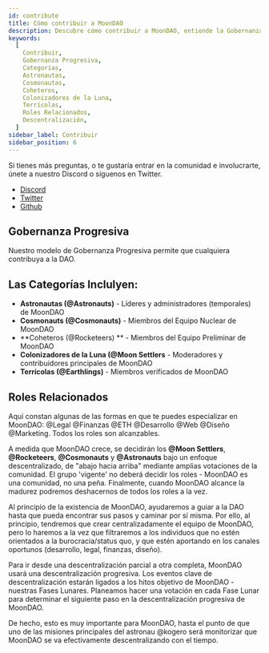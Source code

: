 ```yaml
---
id: contribute
title: Cómo contribuir a MoonDAO
description: Descubre cómo contribuir a MoonDAO, entiende la Gobernanza Progresiva, Categorías y sus diferentes Roles.
keywords:
  [
    Contribuir,
    Gobernanza Progresiva,
    Categorías,
    Astronautas,
    Cosmonautas,
    Coheteros,
    Colonizadores de la Luna,
    Terrícolas,
    Roles Relacionados,
    Descentralización,
  ]
sidebar_label: Contribuir
sidebar_position: 6
---
```


Si tienes más preguntas, o te gustaría entrar en la comunidad e involucrarte, únete a nuestro Discord o síguenos en Twitter.

- [Discord](https://discord.gg/RpDEtQHcPw)
- [Twitter](https://twitter.com/OfficialMoonDAO)
- [Github](https://github.com/Official-MoonDao/moondaowww)

## Gobernanza Progresiva

Nuestro modelo de Gobernanza Progresiva permite que cualquiera contribuya a la DAO.

## Las Categorías Inclulyen:

- **Astronautas (@Astronauts)** - Líderes y administradores (temporales) de MoonDAO
- **Cosmonauts (@Cosmonauts)** - Miembros del Equipo Nuclear de MoonDAO
- **Coheteros (@Rocketeers) ** - Miembros del Equipo Preliminar de MoonDAO
- **Colonizadores de la Luna (@Moon Settlers** - Moderadores y contribuidores principales de MoonDAO
- **Terrícolas (@Earthlings)** - Miembros verificados de MoonDAO

## Roles Relacionados

Aquí constan algunas de las formas en que te puedes especializar en MoonDAO: @Legal @Finanzas @ETH @Desarrollo @Web @Diseño @Marketing. Todos los roles son alcanzables.

A medida que MoonDAO crece, se decidirán los **@Moon Settlers**, **@Rocketeers**, **@Cosmonauts** y **@Astronauts** bajo un enfoque descentralizado, de "abajo hacia arriba" mediante amplias votaciones de la comunidad. El grupo 'vigente' no deberá decidir los roles - MoonDAO es una comunidad, no una peña. Finalmente, cuando MoonDAO alcance la madurez podremos deshacernos de todos los roles a la vez.

Al principio de la existencia de MoonDAO, ayudaremos a guiar a la DAO hasta que pueda encontrar sus pasos y caminar por sí misma. Por ello, al principio, tendremos que crear centralizadamente el equipo de MoonDAO, pero lo haremos a la vez que filtraremos a los individuos que no estén orientados a la burocracia/status quo, y que estén aportando en los canales oportunos (desarrollo, legal, finanzas, diseño).

Para ir desde una descentralización parcial a otra completa, MoonDAO usará una descentralización progresiva. Los eventos clave de descentralización estarán ligados a los hitos objetivo de MoonDAO - nuestras Fases Lunares. Planeamos hacer una votación en cada Fase Lunar para determinar el siguiente paso en la descentralización progresiva de MoonDAO.

De hecho, esto es muy importante para MoonDAO, hasta el punto de que uno de las misiones principales del astronau @kogero será monitorizar que MoonDAO se va efectivamente descentralizando con el tiempo.
